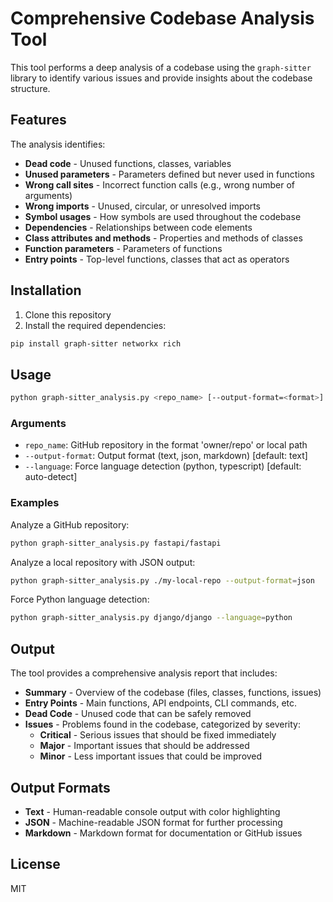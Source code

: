 # Comprehensive Codebase Analysis Tool

This tool performs a deep analysis of a codebase using the `graph-sitter` library to identify various issues and provide insights about the codebase structure.

## Features

The analysis identifies:

- **Dead code** - Unused functions, classes, variables
- **Unused parameters** - Parameters defined but never used in functions
- **Wrong call sites** - Incorrect function calls (e.g., wrong number of arguments)
- **Wrong imports** - Unused, circular, or unresolved imports
- **Symbol usages** - How symbols are used throughout the codebase
- **Dependencies** - Relationships between code elements
- **Class attributes and methods** - Properties and methods of classes
- **Function parameters** - Parameters of functions
- **Entry points** - Top-level functions, classes that act as operators

## Installation

1. Clone this repository
2. Install the required dependencies:

```bash
pip install graph-sitter networkx rich
```

## Usage

```bash
python graph-sitter_analysis.py <repo_name> [--output-format=<format>] [--language=<lang>]
```

### Arguments

- `repo_name`: GitHub repository in the format 'owner/repo' or local path
- `--output-format`: Output format (text, json, markdown) [default: text]
- `--language`: Force language detection (python, typescript) [default: auto-detect]

### Examples

Analyze a GitHub repository:
```bash
python graph-sitter_analysis.py fastapi/fastapi
```

Analyze a local repository with JSON output:
```bash
python graph-sitter_analysis.py ./my-local-repo --output-format=json
```

Force Python language detection:
```bash
python graph-sitter_analysis.py django/django --language=python
```

## Output

The tool provides a comprehensive analysis report that includes:

- **Summary** - Overview of the codebase (files, classes, functions, issues)
- **Entry Points** - Main functions, API endpoints, CLI commands, etc.
- **Dead Code** - Unused code that can be safely removed
- **Issues** - Problems found in the codebase, categorized by severity:
  - **Critical** - Serious issues that should be fixed immediately
  - **Major** - Important issues that should be addressed
  - **Minor** - Less important issues that could be improved

## Output Formats

- **Text** - Human-readable console output with color highlighting
- **JSON** - Machine-readable JSON format for further processing
- **Markdown** - Markdown format for documentation or GitHub issues

## License

MIT

